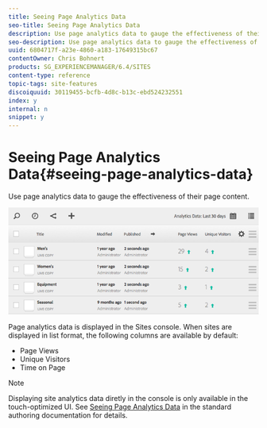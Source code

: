 ```yaml
---
title: Seeing Page Analytics Data
seo-title: Seeing Page Analytics Data
description: Use page analytics data to gauge the effectiveness of their page content.
seo-description: Use page analytics data to gauge the effectiveness of their page content.
uuid: 6804717f-a23e-4860-a183-17649315bc67
contentOwner: Chris Bohnert
products: SG_EXPERIENCEMANAGER/6.4/SITES
content-type: reference
topic-tags: site-features
discoiquuid: 30119455-bcfb-4d8c-b13c-ebd524232551
index: y
internal: n
snippet: y
---
```


# Seeing Page Analytics Data{#seeing-page-analytics-data}

Use page analytics data to gauge the effectiveness of their page content.

![](assets/chlimage_1-127.png)

Page analytics data is displayed in the Sites console. When sites are displayed in list format, the following columns are available by default:

* Page Views
* Unique Visitors
* Time on Page

>[!NOTE]
>
>Displaying site analytics data diretly in the console is only available in the touch-optimized UI. See [Seeing Page Analytics Data](../../../sites/authoring/using/pa-using.md) in the standard authoring documentation for details.

